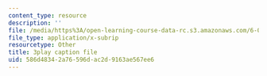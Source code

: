 ```yaml
---
content_type: resource
description: ''
file: /media/https%3A/open-learning-course-data-rc.s3.amazonaws.com/6-042j-mathematics-for-computer-science-spring-2015/586d48342a76596dac2d9163ae567ee6_fpy5Hsz5t6E.vtt
file_type: application/x-subrip
resourcetype: Other
title: 3play caption file
uid: 586d4834-2a76-596d-ac2d-9163ae567ee6
---
```

